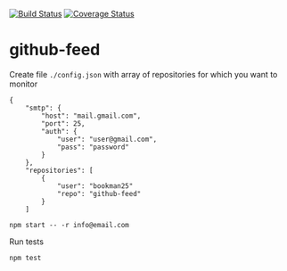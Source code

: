 [![Build Status](https://travis-ci.org/bookman25/github-feed.svg?branch=master)](https://travis-ci.org/bookman25/github-feed)
[![Coverage Status](https://coveralls.io/repos/github/bookman25/github-feed/badge.svg?branch=master)](https://coveralls.io/github/bookman25/github-feed?branch=master)

# github-feed

Create file `./config.json` with array of repositories for which you want to monitor
```
{
	"smtp": {
		"host": "mail.gmail.com",
		"port": 25,
		"auth": {
			"user": "user@gmail.com",
			"pass": "password"
		}
	},
	"repositories": [
		{
			"user": "bookman25"
			"repo": "github-feed"
		}
	]
```

```
npm start -- -r info@email.com
```

Run tests
```
npm test
```